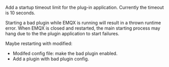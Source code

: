 Add a startup timeout limit for the plug-in application. Currently the timeout is 10 seconds.

Starting a bad plugin while EMQX is running will result in a thrown runtime error.
When EMQX is closed and restarted, the main starting process may hang due to the the plugin application to start failures.

Maybe restarting with modified:
- Modifed config file: make the bad plugin enabled.
- Add a plugin with bad plugin config.

